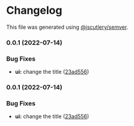# Changelog

This file was generated using [@jscutlery/semver](https://github.com/jscutlery/semver).

### 0.0.1 (2022-07-14)

### Bug Fixes

- **ui:** change the title ([23ad556](https://github.com/domirs/nx-test/commit/23ad556d7447f5af4e4b04408690dbfa996d1625))

### 0.0.1 (2022-07-14)

### Bug Fixes

- **ui:** change the title ([23ad556](https://github.com/domirs/nx-test/commit/23ad556d7447f5af4e4b04408690dbfa996d1625))
